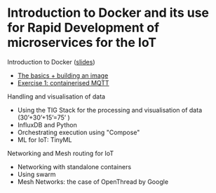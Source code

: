 # Introduction to Docker and its use for Rapid Development of microservices for the IoT

Introduction to Docker ([slides](https://github.com/pmanzoni/docker4iot/blob/main/slides/docker_v1.pdf))
* [The basics + building an image](https://hackmd.io/@iotmic/thebasics)
* [Exercise 1: containerised MQTT](https://hackmd.io/@iotmic/exday1)

Handling and visualisation of data
* Using the TIG Stack for the processing and visualisation of data (30’+30’+15’=75’ )
* InfluxDB and Python
* Orchestrating execution using "Compose"
* ML for IoT: TinyML

Networking and Mesh routing for IoT
* Networking with standalone containers
* Using swarm
* Mesh Networks: the case of OpenThread by Google
